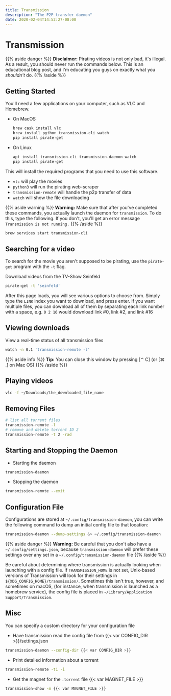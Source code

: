 ```yaml
---
title: Transmission
description: "The P2P transfer daemon"
date: 2020-02-04T14:52:27-08:00
---
```


# Transmission

{{% aside danger %}}
**Disclaimer:** Pirating videos is not only bad, it's illegal. As a result, you should never run the commands below. This is an educational blog post, and I'm educating you guys on exactly what you *shouldn't* do.
{{% /aside %}}

## Getting Started

You'll need a few applications on your computer, such as VLC and Homebrew.

* On MacOS

  ```sh
  brew cask install vlc
  brew install python transmission-cli watch
  pip install pirate-get
  ```

* On Linux

  ```sh
  apt install transmission-cli transmission-daemon watch
  pip install pirate-get
  ```


This will install the required programs that you need to use this software.
* `vlc` will play the movies
* `python3` will run the pirating web-scraper
* `transmission-remote` will handle the p2p transfer of data
* `watch` will show the file downloading

{{% aside warning %}}
**Warning:** Make sure that after you've completed these commands, you actually launch the daemon for `transmission`. To do this, type the following. If you don't, you'll get an error message `Transmission is not running.`
{{% /aside %}}

```sh
brew services start transmission-cli
```

## Searching for a video

To search for the movie you aren't supposed to be pirating, use the `pirate-get` program with the `-t` flag.

Download videos from the TV-Show Seinfeld

```sh
pirate-get -t 'seinfeld'
```

After this page loads, you will see various options to choose from. Simply type the `LINK` index you want to download, and press enter. If you want multiple files, you can download all of them by separating each link number with a space, e.g. `0 2 16` would download link \#0, link \#2, and link \#16


## Viewing downloads

View a real-time status of all transmission files

```sh
watch -n 0.1 'transmission-remote -l'
```

{{% aside info %}}
**Tip:** You can close this window by pressing \[⌃ C\] (or \[⌘ .\] on Mac OS)
{{% /aside %}}

## Playing videos

```sh
vlc -f ~/Downloads/the_downloaded_file_name
```

## Removing Files

```sh
# list all torrent files
transmission-remote -l
# remove and delete torrent ID 2
transmission-remote -t 2 -rad
```

## Starting and Stopping the Daemon

* Starting the daemon

```sh
transmission-daemon
```

* Stopping the daemon

```sh
transmission-remote --exit
```

## Configuration File

Configurations are stored at `~/.config/transmission-daemon`, you can write the following command to dump an initial config file to that location:

```sh
transmission-daemon --dump-settings &> ~/.config/transmission-daemon
```

{{% aside danger %}}
**Warning:** Be careful that you don't also have a `~/.config/settings.json`,
because `transmission-daemon` will prefer these settings over any set in a
`~/.config/transmission-daemon` file
{{% /aside %}}

Be careful about determining where transmission is actually looking when launching with a config file. If `TRANSMISSION_HOME` is not set, Unix-based versions of Transmission will look for their settings in `${XDG_CONFIG_HOME}/transmission/`. Sometimes this isn't true, however, and sometimes on macOS, (for instance, when transmission is launched as a homebrew service), the config file is placed in `~/Library/Application Support/Transmission`.



## Misc

You can specify a custom directory for your configuration file

* Have transmission read the config file from {{< var CONFIG_DIR >}}/settings.json

```sh
transmission-daemon --config-dir {{< var CONFIG_DIR >}}
```

* Print detailed information about a torrent

```sh
transmission-remote -t1 -i
```

* Get the magnet for the `.torrent` file {{< var MAGNET_FILE >}}

```sh
transmission-show -m {{< var MAGNET_FILE >}}
```
